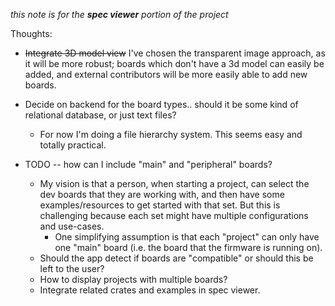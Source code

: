 *this note is for the **spec viewer** portion of the project*

Thoughts:

* ~~Integrate 3D model view~~ I've chosen the transparent image approach, as it will be more robust; boards which don't have a 3d model can easily be added, and external contributors will be more easily able to add new boards.

* Decide on backend for the board types.. should it be some kind of relational database, or just text files?
  * For now I'm doing a file hierarchy system. This seems easy and totally practical.

* TODO -- how can I include "main" and "peripheral" boards? 
  * My vision is that a person, when starting a project, can select the dev boards that they are working with, and then have some examples/resources to get started with that set. But this is challenging because each set might have multiple configurations and use-cases. 
    * One simplifying assumption is that each "project" can only have one "main" board (i.e. the board that the firmware is running on).
  * Should the app detect if boards are "compatible" or should this be left to the user?
  * How to display projects with multiple boards?
  * Integrate related crates and examples in spec viewer.